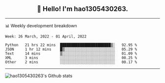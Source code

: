 <h2 align="center">👋 Hello! I'm hao1305430263.</h2>


---- 
📊 Weekly development breakdown

<!--START_SECTION:waka-->
```text
Week: 26 March, 2022 - 01 April, 2022

Python   21 hrs 22 mins  ███████████████████████▒░   92.95 % 
JSON     1 hr 12 mins    █▒░░░░░░░░░░░░░░░░░░░░░░░   05.29 % 
Text     14 mins         ▒░░░░░░░░░░░░░░░░░░░░░░░░   01.09 % 
XML      3 mins          ░░░░░░░░░░░░░░░░░░░░░░░░░   00.25 % 
Other    2 mins          ░░░░░░░░░░░░░░░░░░░░░░░░░   00.17 % 
```
<!--END_SECTION:waka-->
----
![hao1305430263's Github stats](https://github-readme-stats.vercel.app/api?username=hao1305430263&show_icons=true)


<!--
**hao1305430263/hao1305430263** is a ✨ _special_ ✨ repository because its `README.md` (this file) appears on your GitHub profile.

Here are some ideas to get you started:

- 🔭 I’m currently working on ...
- 🌱 I’m currently learning ...
- 👯 I’m looking to collaborate on ...
- 🤔 I’m looking for help with ...
- 💬 Ask me about ...
- 📫 How to reach me: ...
- 😄 Pronouns: ...
- ⚡ Fun fact: ...
-->
